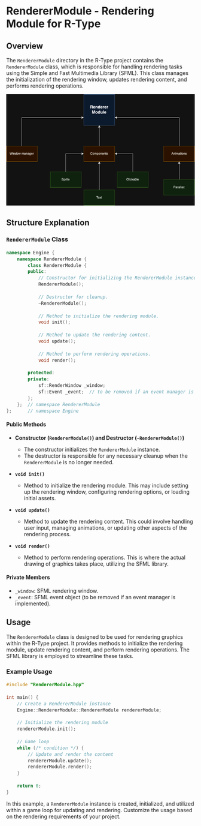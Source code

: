 # RendererModule - Rendering Module for R-Type

## Overview

The `RendererModule` directory in the R-Type project contains the `RendererModule` class, which is responsible for handling rendering tasks using the Simple and Fast Multimedia Library (SFML). This class manages the initialization of the rendering window, updates rendering content, and performs rendering operations.

<img src="../../../assets/renderer-module.png">

## Structure Explanation

### `RendererModule` Class

```cpp
namespace Engine {
    namespace RendererModule {
        class RendererModule {
        public:
            // Constructor for initializing the RendererModule instance.
            RendererModule();

            // Destructor for cleanup.
            ~RendererModule();

            // Method to initialize the rendering module.
            void init();

            // Method to update the rendering content.
            void update();

            // Method to perform rendering operations.
            void render();

        protected:
        private:
            sf::RenderWindow _window;
            sf::Event _event;  // to be removed if an event manager is implemented.
        };
    };  // namespace RendererModule
};      // namespace Engine
```

#### Public Methods

- **Constructor (`RendererModule()`) and Destructor (`~RendererModule()`)**
  - The constructor initializes the `RendererModule` instance.
  - The destructor is responsible for any necessary cleanup when the `RendererModule` is no longer needed.

- **`void init()`**
  - Method to initialize the rendering module. This may include setting up the rendering window, configuring rendering options, or loading initial assets.

- **`void update()`**
  - Method to update the rendering content. This could involve handling user input, managing animations, or updating other aspects of the rendering process.

- **`void render()`**
  - Method to perform rendering operations. This is where the actual drawing of graphics takes place, utilizing the SFML library.

#### Private Members

- `_window`: SFML rendering window.
- `_event`: SFML event object (to be removed if an event manager is implemented).

## Usage

The `RendererModule` class is designed to be used for rendering graphics within the R-Type project. It provides methods to initialize the rendering module, update rendering content, and perform rendering operations. The SFML library is employed to streamline these tasks.

### Example Usage

```cpp
#include "RendererModule.hpp"

int main() {
    // Create a RendererModule instance
    Engine::RendererModule::RendererModule rendererModule;

    // Initialize the rendering module
    rendererModule.init();

    // Game loop
    while (/* condition */) {
        // Update and render the content
        rendererModule.update();
        rendererModule.render();
    }

    return 0;
}
```

In this example, a `RendererModule` instance is created, initialized, and utilized within a game loop for updating and rendering. Customize the usage based on the rendering requirements of your project.